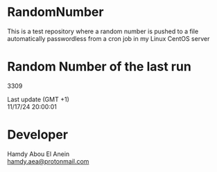 # RandomNumber    
This is a test repository where a random number is pushed to a file automatically passwordless from a cron job in my Linux CentOS server    
# Random Number of the last run   
3309
      
Last update (GMT +1)    
11/17/24 20:00:01
# Developer    
Hamdy Abou El Anein   
hamdy.aea@protonmail.com

